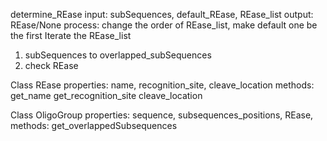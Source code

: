 determine_REase
input:  subSequences, default_REase, REase_list
output: REase/None
process:
change the order of REase_list, make default one be the first
Iterate the REase_list
1. subSequences to overlapped_subSequences
2. check REase

Class REase
properties:
name, recognition_site, cleave_location
methods: 
get_name
get_recognition_site
cleave_location

Class OligoGroup
properties:
sequence, subsequences_positions, REase, 
methods:
get_overlappedSubsequences
<!--stackedit_data:
eyJoaXN0b3J5IjpbMzkwMTIzNDc5LC0xMTcxNDYxMzExLDE3OT
kyMjM3NV19
-->